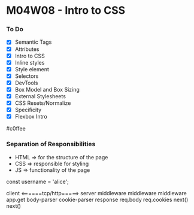 # M04W08 - Intro to CSS

### To Do
* [x] Semantic Tags
* [x] Attributes
* [x] Intro to CSS
* [x] Inline styles
* [x] Style element
* [x] Selectors
* [x] DevTools
* [x] Box Model and Box Sizing
* [x] External Stylesheets
* [x] CSS Resets/Normalize
* [x] Specificity
* [x] Flexbox Intro

#c0ffee

### Separation of Responsibilities
* HTML => for the structure of the page
* CSS => responsible for styling
* JS => functionality of the page

const username = 'alice';




client <======tcp/http=====> server
                            middleware   middleware   middleware   app.get
                            body-parser  cookie-parser
response
                            req.body      req.cookies
                            next()        next()
























